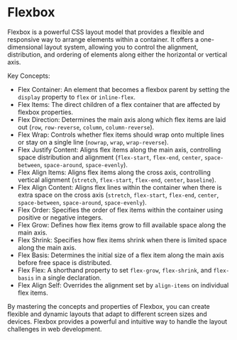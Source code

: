 # Flexbox

Flexbox is a powerful CSS layout model that provides a flexible and responsive way to arrange elements within a container. It offers a one-dimensional layout system, allowing you to control the alignment, distribution, and ordering of elements along either the horizontal or vertical axis.

Key Concepts:
- Flex Container: An element that becomes a flexbox parent by setting the `display` property to `flex` or `inline-flex`.
- Flex Items: The direct children of a flex container that are affected by flexbox properties.
- Flex Direction: Determines the main axis along which flex items are laid out (`row`, `row-reverse`, `column`, `column-reverse`).
- Flex Wrap: Controls whether flex items should wrap onto multiple lines or stay on a single line (`nowrap`, `wrap`, `wrap-reverse`).
- Flex Justify Content: Aligns flex items along the main axis, controlling space distribution and alignment (`flex-start`, `flex-end`, `center`, `space-between`, `space-around`, `space-evenly`).
- Flex Align Items: Aligns flex items along the cross axis, controlling vertical alignment (`stretch`, `flex-start`, `flex-end`, `center`, `baseline`).
- Flex Align Content: Aligns flex lines within the container when there is extra space on the cross axis (`stretch`, `flex-start`, `flex-end`, `center`, `space-between`, `space-around`, `space-evenly`).
- Flex Order: Specifies the order of flex items within the container using positive or negative integers.
- Flex Grow: Defines how flex items grow to fill available space along the main axis.
- Flex Shrink: Specifies how flex items shrink when there is limited space along the main axis.
- Flex Basis: Determines the initial size of a flex item along the main axis before free space is distributed.
- Flex Flex: A shorthand property to set `flex-grow`, `flex-shrink`, and `flex-basis` in a single declaration.
- Flex Align Self: Overrides the alignment set by `align-items` on individual flex items.

By mastering the concepts and properties of Flexbox, you can create flexible and dynamic layouts that adapt to different screen sizes and devices. Flexbox provides a powerful and intuitive way to handle the layout challenges in web development.
